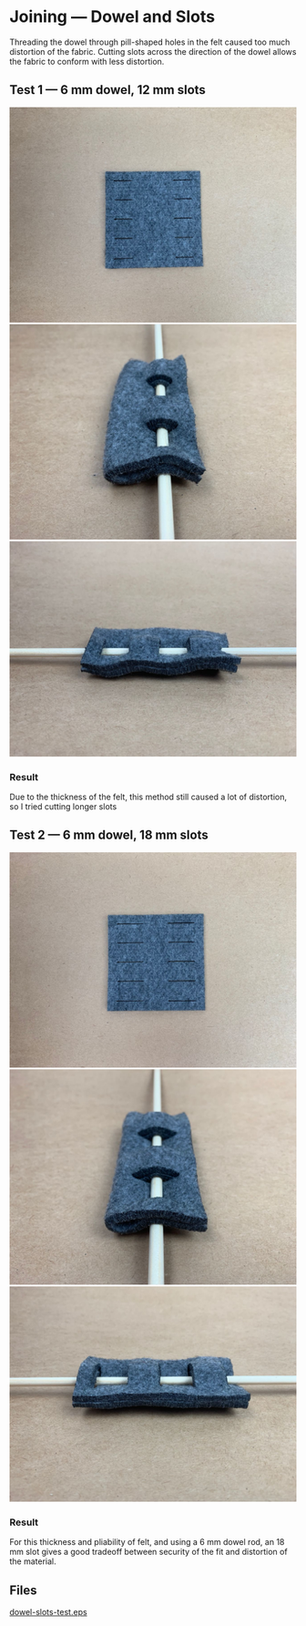 # Joining — Dowel and Slots
Threading the dowel through pill-shaped holes in the felt caused too much distortion of the fabric. Cutting slots across the direction of the dowel allows the fabric to conform with less distortion.

## Test 1 — 6 mm dowel, 12 mm slots
![](IMG_2620.jpg)
![](IMG_2622.jpg)
![](IMG_2623.jpg)

### Result
Due to the thickness of the felt, this method still caused a lot of distortion, so I tried cutting longer slots

## Test 2 — 6 mm dowel, 18 mm slots
![](IMG_2624.jpg)
![](IMG_2629.jpg)
![](IMG_2626.jpg)

### Result
For this thickness and pliability of felt, and using a 6 mm dowel rod, an 18 mm slot gives a good tradeoff between security of the fit and distortion of the material.

## Files

<a href='dowel-slots-test.eps'>dowel-slots-test.eps</a>

